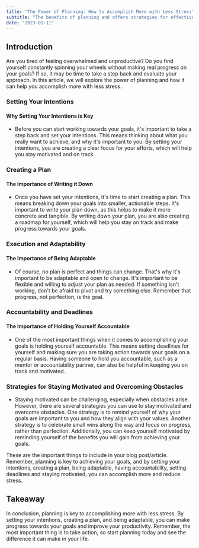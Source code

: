 ```yaml
---
title: "The Power of Planning: How to Accomplish More with Less Stress"
subtitle: "The benefits of planning and offers strategies for effectively organizing your time and tasks to achieve more while reducing stress."
date: "2023-01-11"
---
```


## Introduction

Are you tired of feeling overwhelmed and unproductive? Do you find yourself constantly spinning your wheels without making real progress on your goals? If so, it may be time to take a step back and evaluate your approach. In this article, we will explore the power of planning and how it can help you accomplish more with less stress.

### Setting Your Intentions

#### Why Setting Your Intentions is Key
- Before you can start working towards your goals, it's important to take a step back and set your intentions. This means thinking about what you really want to achieve, and why it's important to you. By setting your intentions, you are creating a clear focus for your efforts, which will help you stay motivated and on track.

### Creating a Plan

#### The Importance of Writing it Down
- Once you have set your intentions, it's time to start creating a plan. This means breaking down your goals into smaller, actionable steps. It's important to write your plan down, as this helps to make it more concrete and tangible. By writing down your plan, you are also creating a roadmap for yourself, which will help you stay on track and make progress towards your goals.

### Execution and Adaptability

#### The Importance of Being Adaptable
- Of course, no plan is perfect and things can change. That's why it's important to be adaptable and open to change. It's important to be flexible and willing to adjust your plan as needed. If something isn't working, don't be afraid to pivot and try something else. Remember that progress, not perfection, is the goal.

### Accountability and Deadlines

#### The Importance of Holding Yourself Accountable
- One of the most important things when it comes to accomplishing your goals is holding yourself accountable. This means setting deadlines for yourself and making sure you are taking action towards your goals on a regular basis. Having someone to hold you accountable, such as a mentor or accountability partner, can also be helpful in keeping you on track and motivated.

### Strategies for Staying Motivated and Overcoming Obstacles
- Staying motivated can be challenging, especially when obstacles arise. However, there are several strategies you can use to stay motivated and overcome obstacles. One strategy is to remind yourself of why your goals are important to you and how they align with your values. Another strategy is to celebrate small wins along the way and focus on progress, rather than perfection. Additionally, you can keep yourself motivated by reminding yourself of the benefits you will gain from achieving your goals.

These are the important things to include in your blog post/article. Remember, planning is key to achieving your goals, and by setting your intentions, creating a plan, being adaptable, having accountability, setting deadlines and staying motivated, you can accomplish more and reduce stress.

## Takeaway

In conclusion, planning is key to accomplishing more with less stress. By setting your intentions, creating a plan, and being adaptable, you can make progress towards your goals and improve your productivity. Remember, the most important thing is to take action, so start planning today and see the difference it can make in your life.
